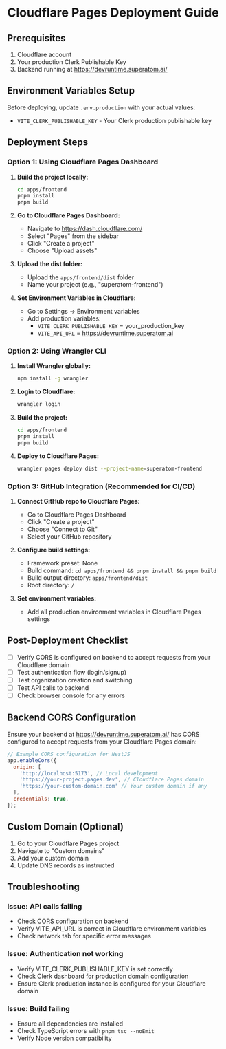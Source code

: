 # Cloudflare Pages Deployment Guide

## Prerequisites
1. Cloudflare account
2. Your production Clerk Publishable Key
3. Backend running at https://devruntime.superatom.ai/

## Environment Variables Setup

Before deploying, update `.env.production` with your actual values:
- `VITE_CLERK_PUBLISHABLE_KEY` - Your Clerk production publishable key

## Deployment Steps

### Option 1: Using Cloudflare Pages Dashboard

1. **Build the project locally:**
   ```bash
   cd apps/frontend
   pnpm install
   pnpm build
   ```

2. **Go to Cloudflare Pages Dashboard:**
   - Navigate to https://dash.cloudflare.com/
   - Select "Pages" from the sidebar
   - Click "Create a project"
   - Choose "Upload assets"

3. **Upload the dist folder:**
   - Upload the `apps/frontend/dist` folder
   - Name your project (e.g., "superatom-frontend")

4. **Set Environment Variables in Cloudflare:**
   - Go to Settings → Environment variables
   - Add production variables:
     - `VITE_CLERK_PUBLISHABLE_KEY` = your_production_key
     - `VITE_API_URL` = https://devruntime.superatom.ai

### Option 2: Using Wrangler CLI

1. **Install Wrangler globally:**
   ```bash
   npm install -g wrangler
   ```

2. **Login to Cloudflare:**
   ```bash
   wrangler login
   ```

3. **Build the project:**
   ```bash
   cd apps/frontend
   pnpm install
   pnpm build
   ```

4. **Deploy to Cloudflare Pages:**
   ```bash
   wrangler pages deploy dist --project-name=superatom-frontend
   ```

### Option 3: GitHub Integration (Recommended for CI/CD)

1. **Connect GitHub repo to Cloudflare Pages:**
   - Go to Cloudflare Pages Dashboard
   - Click "Create a project"
   - Choose "Connect to Git"
   - Select your GitHub repository

2. **Configure build settings:**
   - Framework preset: None
   - Build command: `cd apps/frontend && pnpm install && pnpm build`
   - Build output directory: `apps/frontend/dist`
   - Root directory: `/`

3. **Set environment variables:**
   - Add all production environment variables in Cloudflare Pages settings

## Post-Deployment Checklist

- [ ] Verify CORS is configured on backend to accept requests from your Cloudflare domain
- [ ] Test authentication flow (login/signup)
- [ ] Test organization creation and switching
- [ ] Test API calls to backend
- [ ] Check browser console for any errors

## Backend CORS Configuration

Ensure your backend at https://devruntime.superatom.ai/ has CORS configured to accept requests from your Cloudflare Pages domain:

```javascript
// Example CORS configuration for NestJS
app.enableCors({
  origin: [
    'http://localhost:5173', // Local development
    'https://your-project.pages.dev', // Cloudflare Pages domain
    'https://your-custom-domain.com' // Your custom domain if any
  ],
  credentials: true,
});
```

## Custom Domain (Optional)

1. Go to your Cloudflare Pages project
2. Navigate to "Custom domains"
3. Add your custom domain
4. Update DNS records as instructed

## Troubleshooting

### Issue: API calls failing
- Check CORS configuration on backend
- Verify VITE_API_URL is correct in Cloudflare environment variables
- Check network tab for specific error messages

### Issue: Authentication not working
- Verify VITE_CLERK_PUBLISHABLE_KEY is set correctly
- Check Clerk dashboard for production domain configuration
- Ensure Clerk production instance is configured for your Cloudflare domain

### Issue: Build failing
- Ensure all dependencies are installed
- Check TypeScript errors with `pnpm tsc --noEmit`
- Verify Node version compatibility